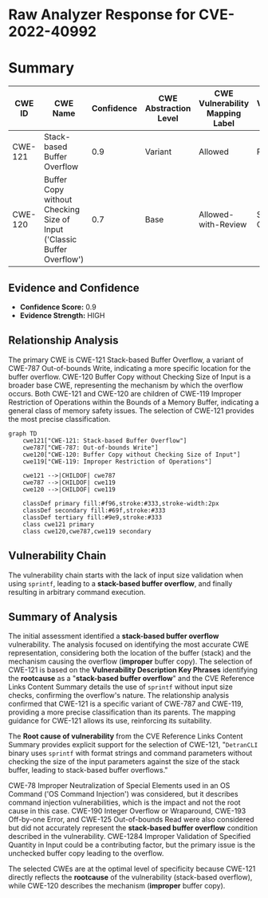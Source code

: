 # Raw Analyzer Response for CVE-2022-40992

# Summary
| CWE ID  | CWE Name  | Confidence | CWE Abstraction Level | CWE Vulnerability Mapping Label | CWE-Vulnerability Mapping Notes |
|---|---|---|---|---|---|
| CWE-121 | Stack-based Buffer Overflow | 0.9 | Variant | Allowed | Primary CWE |
| CWE-120 | Buffer Copy without Checking Size of Input ('Classic Buffer Overflow') | 0.7 | Base | Allowed-with-Review | Secondary CWE |

## Evidence and Confidence

*   **Confidence Score:** 0.9
*   **Evidence Strength:** HIGH

## Relationship Analysis
The primary CWE is CWE-121 Stack-based Buffer Overflow, a variant of CWE-787 Out-of-bounds Write, indicating a more specific location for the buffer overflow. CWE-120 Buffer Copy without Checking Size of Input is a broader base CWE, representing the mechanism by which the overflow occurs. Both CWE-121 and CWE-120 are children of CWE-119 Improper Restriction of Operations within the Bounds of a Memory Buffer, indicating a general class of memory safety issues. The selection of CWE-121 provides the most precise classification.

```mermaid
graph TD
    cwe121["CWE-121: Stack-based Buffer Overflow"]
    cwe787["CWE-787: Out-of-bounds Write"]
    cwe120["CWE-120: Buffer Copy without Checking Size of Input"]
    cwe119["CWE-119: Improper Restriction of Operations"]
    
    cwe121 -->|CHILDOF| cwe787
    cwe787 -->|CHILDOF| cwe119
    cwe120 -->|CHILDOF| cwe119
    
    classDef primary fill:#f96,stroke:#333,stroke-width:2px
    classDef secondary fill:#69f,stroke:#333
    classDef tertiary fill:#9e9,stroke:#333
    class cwe121 primary
    class cwe120,cwe787,cwe119 secondary
```

## Vulnerability Chain
The vulnerability chain starts with the lack of input size validation when using `sprintf`, leading to a **stack-based buffer overflow**, and finally resulting in arbitrary command execution.

## Summary of Analysis
The initial assessment identified a **stack-based buffer overflow** vulnerability. The analysis focused on identifying the most accurate CWE representation, considering both the location of the buffer (stack) and the mechanism causing the overflow (**improper** buffer copy). The selection of CWE-121 is based on the **Vulnerability Description Key Phrases** identifying the **rootcause** as a "**stack-based buffer overflow**" and the CVE Reference Links Content Summary details the use of `sprintf` without input size checks, confirming the overflow's nature. The relationship analysis confirmed that CWE-121 is a specific variant of CWE-787 and CWE-119, providing a more precise classification than its parents. The mapping guidance for CWE-121 allows its use, reinforcing its suitability.

The **Root cause of vulnerability** from the CVE Reference Links Content Summary provides explicit support for the selection of CWE-121, "`DetranCLI` binary uses `sprintf` with format strings and command parameters without checking the size of the input parameters against the size of the stack buffer, leading to stack-based buffer overflows."

CWE-78 Improper Neutralization of Special Elements used in an OS Command ('OS Command Injection') was considered, but it describes command injection vulnerabilities, which is the impact and not the root cause in this case. CWE-190 Integer Overflow or Wraparound, CWE-193 Off-by-one Error, and CWE-125 Out-of-bounds Read were also considered but did not accurately represent the **stack-based buffer overflow** condition described in the vulnerability. CWE-1284 Improper Validation of Specified Quantity in Input could be a contributing factor, but the primary issue is the unchecked buffer copy leading to the overflow.

The selected CWEs are at the optimal level of specificity because CWE-121 directly reflects the **rootcause** of the vulnerability (stack-based overflow), while CWE-120 describes the mechanism (**improper** buffer copy).